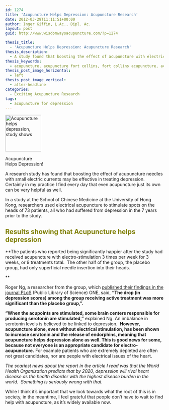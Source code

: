 ```yaml
---
id: 1274
title: 'Acupuncture Helps Depression: Acupuncture Research'
date: 2012-03-29T11:11:51+00:00
author: Inger Giffin, L.Ac., Dipl. Ac.
layout: post
guid: http://www.wisdomwaysacupuncture.com/?p=1274

thesis_title:
  - 'Acupuncture Helps Depression: Acupuncture Research'
thesis_description:
  - A study found that boosting the effect of acupuncture with electric currents increases the ability of acupuncture to help depression.
thesis_keywords:
  - acupuncture, acupuncture fort collins, fort collins acupuncture, acupuncture for depression
thesis_post_image_horizontal:
  - left
thesis_post_image_vertical:
  - after-headline
categories:
  - Exciting Acupuncture Research
tags:
  - acupuncture for depression
---
```

<div id="attachment_1278" style="width: 124px" class="wp-caption alignleft">
  <a href="http://www.wisdomwaysacupuncture.com/wp-content/uploads/2012/03/Acupuncture-for-depression.jpg"><img class="size-full wp-image-1278 " title="Acupuncture helps depression" src="http://www.wisdomwaysacupuncture.com/wp-content/uploads/2012/03/Acupuncture-for-depression.jpg" alt="Acupuncture helps depression, study shows" width="114" height="116" /></a>
  
  <p class="wp-caption-text">
    Acupuncture Helps Depression!
  </p>
</div>

A research study has found that boosting the effect of acupuncture needles with small electric currents may be effective in treating depression. Certainly in my practice I find every day that even acupuncture just its own can be very helpful as well.

In a study at the School of Chinese Medicine at the University of Hong Kong, researchers used electrical acupuncture to stimulate spots on the heads of 73 patients, all who had suffered from depression in the 7 years prior to the study.

## 

<h2 style="text-align: left;">
  <span style="color: #808000;">Results showing that Acupuncture helps depression</span>
</h2>

**The patients who reported being significantly happier after the study had received acupuncture with electro-stimulation 3 times per week for 3 weeks, or 9 treatments total.  The other half of the group, the placebo group, had only superficial needle insertion into their heads.
  
** 

Roger Ng, a researcher from the group, which [published their findings in the journal PLoS](http://www.plosone.org/article/info%3Adoi%2F10.1371%2Fjournal.pone.0029651#pone-0029651-g003 "published study of acupuncture helps depression") (Public Library of Science) ONE, said, **&#8220;The drop (in depression scores) among the group receiving active treatment was more significant than the placebo group,&#8221;.**

**&#8220;When the acupoints are stimulated, some brain centers responsible for producing serotonin are stimulated,&#8221;** explained Ng. An imbalance in serotonin levels is believed to be linked to depression.  **However, acupuncture alone, even without electrical stimulation, has been shown to increase seratonin and the release of endorphins, meaning that acupuncture helps depression alone as well. This is good news for some, because not everyone is an appropriate candidate for electro-acupuncture.** For example patients who are extremely depleted are often not great candidates, nor are people with electrical issues of the heart.

_The scariest news about the report in the article I read was that the World Health Organization predicts that by 2020, depression will rival heart disease as the health disorder with the highest disease burden in the world.  Something is seriously wrong with that._

While I think it&#8217;s important that we look towards what the root of this is in society, in the meantime, I feel grateful that people don&#8217;t have to wait to find help with acupuncture, as it&#8217;s widely available now.